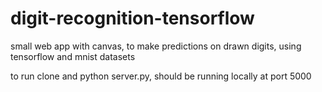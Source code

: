 # digit-recognition-tensorflow
small web app with canvas, to make predictions on drawn digits, using tensorflow and mnist datasets


to run clone and python server.py, should be running locally at port 5000
